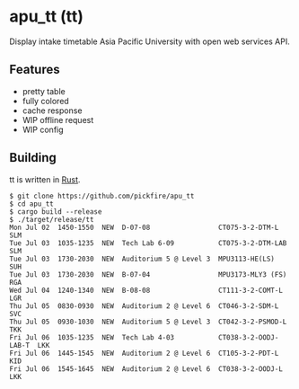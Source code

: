 apu_tt (tt)
===========

Display intake timetable Asia Pacific University with open web services API.

Features
--------
- pretty table
- fully colored
- cache response
- WIP offline request
- WIP config

Building
--------
tt is written in [Rust](https://rustup.rs/).

    $ git clone https://github.com/pickfire/apu_tt
    $ cd apu_tt
    $ cargo build --release
    $ ./target/release/tt
    Mon Jul 02  1450-1550  NEW  D-07-08                 CT075-3-2-DTM-L       SLM
    Tue Jul 03  1035-1235  NEW  Tech Lab 6-09           CT075-3-2-DTM-LAB     SLM
    Tue Jul 03  1730-2030  NEW  Auditorium 5 @ Level 3  MPU3113-HE(LS)        SUH
    Tue Jul 03  1730-2030  NEW  B-07-04                 MPU3173-MLY3 (FS)     RGA
    Wed Jul 04  1240-1340  NEW  B-08-08                 CT111-3-2-COMT-L      LGR
    Thu Jul 05  0830-0930  NEW  Auditorium 2 @ Level 6  CT046-3-2-SDM-L       SVC
    Thu Jul 05  0930-1030  NEW  Auditorium 5 @ Level 3  CT042-3-2-PSMOD-L     TKK
    Fri Jul 06  1035-1235  NEW  Tech Lab 4-03           CT038-3-2-OODJ-LAB-T  LKK
    Fri Jul 06  1445-1545  NEW  Auditorium 2 @ Level 6  CT105-3-2-PDT-L       KID
    Fri Jul 06  1545-1645  NEW  Auditorium 2 @ Level 6  CT038-3-2-OODJ-L      LKK

